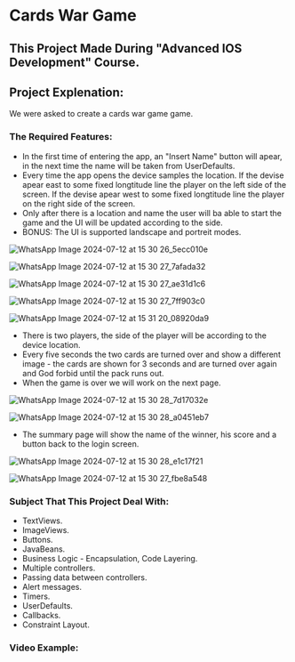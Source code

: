 # Cards War Game

## This Project Made During "Advanced IOS Development" Course.

## Project Explenation:
  We were asked to create a cards war game game.

### The Required Features:
  * In the first time of entering the app, an "Insert Name" button will apear, in the next time the name will be taken from UserDefaults.
  * Every time the app opens the device samples the location.
    If the devise apear east to some fixed longtitude line the player on the left side of the screen.
    If the devise apear west to some fixed longtitude line the player on the right side of the screen.
  * Only after there is a location and name the user will ba able to start the game and the UI will be updated according to the side.
  * BONUS: The UI is supported landscape and portreit modes.

![WhatsApp Image 2024-07-12 at 15 30 26_5ecc010e](https://github.com/user-attachments/assets/a686cac3-f5f8-43c0-9251-e53c4cad2f4e)

![WhatsApp Image 2024-07-12 at 15 30 27_7afada32](https://github.com/user-attachments/assets/c57f0b67-c275-446f-b91e-f818ecb906ec)

![WhatsApp Image 2024-07-12 at 15 30 27_ae31d1c6](https://github.com/user-attachments/assets/0bed78e1-9e8e-4acf-9ab5-878058124708)

![WhatsApp Image 2024-07-12 at 15 30 27_7ff903c0](https://github.com/user-attachments/assets/54f79aca-b42e-4058-99e5-fb1c1b0d6fa9)

![WhatsApp Image 2024-07-12 at 15 31 20_08920da9](https://github.com/user-attachments/assets/16754dcb-f52d-4564-87f1-ce532fb46a3f)

* There is two players, the side of the player will be according to the device location.
* Every five seconds the two cards are turned over and show a different image - the cards are shown for 3 seconds and are turned over again and God forbid until the pack runs out.
* When the game is over we will work on the next page.

![WhatsApp Image 2024-07-12 at 15 30 28_7d17032e](https://github.com/user-attachments/assets/37d1f237-3772-432d-9c87-6566fc32d399)

![WhatsApp Image 2024-07-12 at 15 30 28_a0451eb7](https://github.com/user-attachments/assets/c417ef45-9269-4dba-a24d-2c49093b2887)

* The summary page will show the name of the winner, his score and a button back to the login screen.

![WhatsApp Image 2024-07-12 at 15 30 28_e1c17f21](https://github.com/user-attachments/assets/f0313ad6-aacd-4bb5-9b1d-09db5365d48d)

![WhatsApp Image 2024-07-12 at 15 30 27_fbe8a548](https://github.com/user-attachments/assets/62490e15-38be-4851-873e-e6f0c4f6c23a)

### Subject That This Project Deal With:
  * TextViews.
  * ImageViews.
  * Buttons.
  * JavaBeans.
  * Business Logic - Encapsulation, Code Layering.
  * Multiple controllers.
  * Passing data between controllers.
  * Alert messages.
  * Timers.
  * UserDefaults.
  * Callbacks.
  * Constraint Layout.

### Video Example:

    


